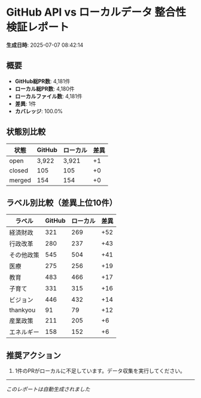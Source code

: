 # GitHub API vs ローカルデータ 整合性検証レポート

**生成日時**: 2025-07-07 08:42:14

## 概要

- **GitHub総PR数**: 4,181件
- **ローカル総PR数**: 4,180件
- **ローカルファイル数**: 4,181件
- **差異**: 1件
- **カバレッジ**: 100.0%

## 状態別比較

| 状態 | GitHub | ローカル | 差異 |
|------|--------|----------|------|
| open | 3,922 | 3,921 | +1 |
| closed | 105 | 105 | +0 |
| merged | 154 | 154 | +0 |

## ラベル別比較（差異上位10件）

| ラベル | GitHub | ローカル | 差異 |
|--------|--------|----------|------|
| 経済財政 | 321 | 269 | +52 |
| 行政改革 | 280 | 237 | +43 |
| その他政策 | 545 | 504 | +41 |
| 医療 | 275 | 256 | +19 |
| 教育 | 483 | 466 | +17 |
| 子育て | 331 | 315 | +16 |
| ビジョン | 446 | 432 | +14 |
| thankyou | 91 | 79 | +12 |
| 産業政策 | 211 | 205 | +6 |
| エネルギー | 158 | 152 | +6 |

## 推奨アクション

1. 1件のPRがローカルに不足しています。データ収集を実行してください。

---
*このレポートは自動生成されました*